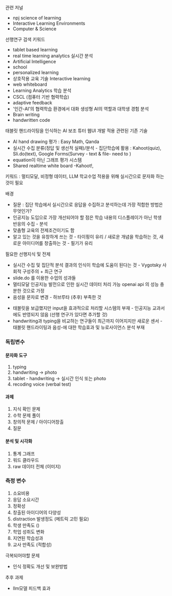 관련 저널
* npj science of learning
* Interactive Learning Environments
* Computer & Science

선행연구 검색 키워드 
* tablet based learning
* real time learning analytics 실시간 분석
* Artificial Intelligence
* school
* personalized learning
* 상호작용 교육 기술 Interactive learning
* web whiteboard
* Learning Analytics 학습 분석
* CSCL (컴퓨터 기반 협력학습)
* adaptive feedback
* '인간-AI’의 협력학습 환경에서 대화 생성형 AI의 역할과 대학생 경험 분석
* Brain writing
* handwritten code

태블릿 핸드라이팅을 인식하는 AI 보조 튜터 웹UI 개발 적용
관련된 기존 기술
* AI hand drawing 평가 : Easy Math, Qanda
* 실시간 수집 분류(정답 및 생선적 실패)/분석 - 집단학습에 활용 : Kahoot(quiz), Sli.do(text), Google Forms(Survey - text & file- need to )
* equation이 아닌 그래프 평가 시스템
* Shared realtime white board -Kahoot!, 


키워드 : 멀티모달, 비정형 데이터, LLM 학교수업 적용을 위해 실시간으로 문자화 하는 것이 필요

배경
 - 질문 : 집단 학습에서 실시간으로 응답을 수집하고 분석하는데 가장 적합한 방법은 무엇인가?
 - 인공지능 도입으로 가장 개선되어야 할 점은 학습 내용의 디스플레이가 아닌 학생 반응의 수집 - 분석
 - 맞춤형 교육의 전제조건이기도 함
 - 알고 있는 것을 유창하게 쓰는 것 - 타이핑이 유리 / 새로운 개념을 학습하는 것, 새로운 아이디어를 창출하는 것 - 필기가 유리

필요한 선행지식 및 전제
 - 실시간 수집 및 집단적 분석 결과의 인식이 학습에 도움이 된다는 것 - Vygotsky 사회적 구성주의 + 최근 연구
 - slide.do 를 이용한 수업의 성과들
 - 멀티모달 인공지능 발전으로 인한 실시간 데이터 처리 가능 openai api 의 성능 충분한 것으로 가정
 - 음성을 문자로 변경 - 하브루타 (추후)
부족한 것
* 태블릿을 보급했지만 input을 효과적으로 처리할 시스템의 부재 - 인공지능 교과서에도 반영되지 않음 (선행 연구가 있다면 추가할 것)
* handwriting과 typing을 비교하는 연구들이 최근까지 이어지지만 새로운 센서 - 태블릿 핸드라이팅과 음성-에 대한 학습효과 및 뉴로사이언스 분석 부재
### 독립변수
#### 문자화 도구
1. typing
2. handwriting -> photo
3. tablet - handwriting -> 실시간 인식 또는 photo
4. recoding voice (verbal test)

#### 과제
1. 지식 확인 문제
2. 수학 문제 풀이
3. 창의적 문제 / 아이디어창출
4. 질문

#### 분석 및 시각화
1. 통계 그래프
2. 워드 클라우드
3. raw 데이터 전체 (이미지)

### 측정 변수
1. 소요비용
2.  응답 소요시간
3.  정확성
4. 창출된 아이디어의 다양성
5. distraction 발생정도 (메트릭 고민 필요)
6. 학생 만족도 ()
7. 학업 성취도 변화
8. 지연된 학습성과
9. 교사 만족도 (적합성)


극복되어야할 문제
* 인식 정확도 개선 및 보완방법

추후 과제
* llm모델 피드백 효과